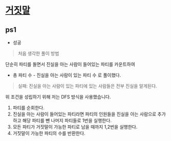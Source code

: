 # [거짓말](https://www.acmicpc.net/problem/1043)

## ps1
- 성공

> 처음 생각한 풀이 방법

단순히 파티를 돌면서 진실을 아는 사람이 들어있는 파티를 카운트하여
- 총 파티 수 - 진실을 아는 사람이 있는 파티 수
로 풀이했다.

> 실패: 진실을 아는 사람이 있는 파티에 있는 사람들은 전부 진실을 알게된다.

위 조건을 성립하기 위해 저는 DFS 방식을 사용했습니다.
1. 파티를 순회한다.
2. 진실을 아는 사람이 들어있는 파티라면 파티의 인원들을 진실을 아는 사람으로 추가하고 해당 파티를 뺀 나머지 파티들로 1번을 실행한다.
3. 모든 파티가 거짓말이 가능한 파티로 남을 때까지 1,2번을 실행한다.
4. 거짓말이 가능한 파티의 수를 반환한다.